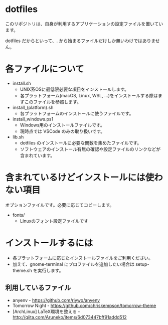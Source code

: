 # dotfiles
このリポジトリは、自身が利用するアプリケーションの設定ファイルを置いています。

dotfiles だからといって、. から始まるファイルだけしか無いわけではありません。

# 各ファイルについて
- install.sh
  - UNIX系OSに最低限必要な項目をインストールします。
  - 各プラットフォーム(macOS, Linux, WSL, ...)をインストールする際はまずこのファイルを参照します。
- install_(platform).sh
  - 各プラットフォームのインストールに使うファイルです。
- install_windows.ps1
  - Windows用のインストールファイルです。
  - 現時点では VSCode のみの取り扱いです。
- lib.sh
  - dotfiles のインストールに必要な関数を集めたファイルです。
  - ソフトウェアのインストール有無の確認や設定ファイルのリンクなどが含まれています。

# 含まれているけどインストールには使わない項目
オプションファイルです。必要に応じてコピーします。

- fonts/
  - Linuxのフォント設定ファイルです

# インストールするには
- 各プラットフォームに応じたインストールファイルをご利用ください。
- 加えて、gnome-terminal にプロファイルを追加したい場合は setup-theme.sh を実行します。

## 利用しているファイル
- anyenv - https://github.com/riywo/anyenv
- Tomorrow Night - https://github.com/chriskempson/tomorrow-theme
- [ArchLinux] LaTeX環境を整える - http://qiita.com/Aruneko/items/6d073447bff91addd512
